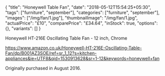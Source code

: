 {
    "title": "Honeywell Table Fan",
    "date": "2018-05-12T15:54:25+05:30",
    "tags": ["furniture", "september"],
    "categories": ["furniture", "september"],
    "images": ["/img/fan/1.jpg"],
    "thumbnailImage": "/img/fan/1.jpg",
    "actualPrice": "£10",
    "comparePrice": "£34.64",
    "inStock": true,
    "options": {},
    "variants": []
}

Honeywell HT-216E Oscillating Table Fan - 12 inch, Chrome

https://www.amazon.co.uk/Honeywell-HT-216E-Oscillating-Table-Fan/dp/B001AZ3SOE/ref=sr_1_12?s=kitchen-appliances&ie=UTF8&qid=1530913628&sr=1-12&keywords=honeywell+fan

Originally purchased in August 2016.